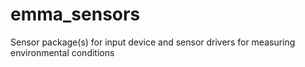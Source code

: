 # emma_sensors
Sensor package(s) for input device and sensor drivers for measuring environmental conditions
